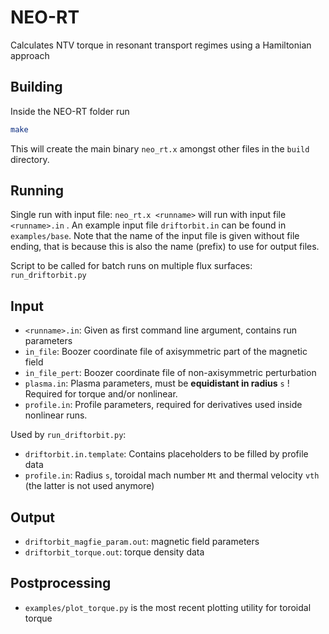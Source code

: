 # NEO-RT
Calculates NTV torque in resonant transport regimes using a Hamiltonian approach

## Building
Inside the NEO-RT folder run
```bash
make
```
This will create the main binary `neo_rt.x` amongst other files in the `build`
directory.

## Running

Single run with input file: `neo_rt.x <runname>` will run with input file `<runname>.in` .
An example input file `driftorbit.in` can be found in `examples/base`.
Note that the name of the input file is given without file ending, that
is because this is also the name (prefix) to use for output files.

Script to be called for batch runs on multiple flux surfaces: `run_driftorbit.py`

## Input
- `<runname>.in`: Given as first command line argument, contains run parameters 
- `in_file`: Boozer coordinate file of axisymmetric part of the magnetic field
- `in_file_pert`: Boozer coordinate file of non-axisymmetric perturbation
- `plasma.in`: Plasma parameters, must be **equidistant in radius** `s` ! Required for torque and/or nonlinear.
- `profile.in`: Profile parameters, required for derivatives used inside nonlinear runs.

Used by `run_driftorbit.py`:

- `driftorbit.in.template`: Contains placeholders to be filled by profile data
- `profile.in`: Radius `s`, toroidal mach number `Mt` and thermal velocity `vth` (the latter is not used anymore)

## Output

* `driftorbit_magfie_param.out`: magnetic field parameters
* `driftorbit_torque.out`: torque density data

## Postprocessing

* `examples/plot_torque.py` is the most recent plotting utility for toroidal torque
